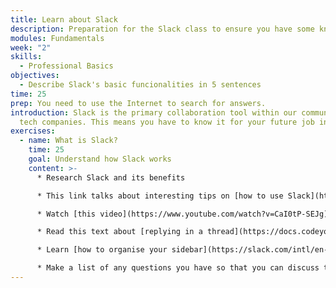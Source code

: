 ```yaml
---
title: Learn about Slack
description: Preparation for the Slack class to ensure you have some knowledge
modules: Fundamentals
week: "2"
skills:
  - Professional Basics
objectives:
  - Describe Slack's basic funcionalities in 5 sentences
time: 25
prep: You need to use the Internet to search for answers.
introduction: Slack is the primary collaboration tool within our community and
  tech companies. This means you have to know it for your future job in tech.
exercises:
  - name: What is Slack?
    time: 25
    goal: Understand how Slack works
    content: >-
      * Research Slack and its benefits

      * This link talks about interesting tips on [how to use Slack](https://dispatch.m.io/slack-etiquette/)

      * Watch [this video](https://www.youtube.com/watch?v=CaI0tP-SEJg) about Slack Etiquette for our community

      * Read this text about [replying in a thread](https://docs.codeyourfuture.io/trainees/guides/common-responses/reply-in-thread)

      * Learn [how to organise your sidebar](https://slack.com/intl/en-gb/help/articles/360043207674-Organise-your-sidebar-with-customised-sections)

      * Make a list of any questions you have so that you can discuss them with your team members
---
```

